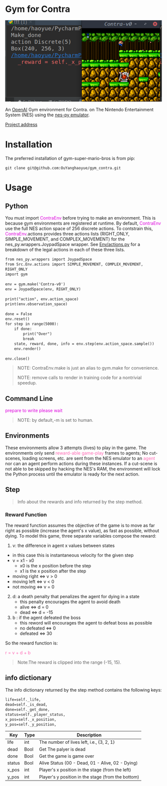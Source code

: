 # Gym for Contra

![image](https://github.com/OuYanghaoyue/gym_contra/blob/master/Img/TIM%E5%9B%BE%E7%89%8720190724144924.png)

An [OpenAI](https://github.com/openai/gym) Gym environment for Contra.  on The Nintendo Entertainment System (NES) using the [nes-py emulator](https://github.com/Kautenja/nes-py).

[Project address](https://github.com/OuYanghaoyue/gym_contra)

# Installation
The preferred installation of gym-super-mario-bros is from pip:
```
git clone git@github.com:OuYanghaoyue/gym_contra.git
```
# Usage
## Python
You must import <font color="#dd00dd">ContraEnv</font> before trying to make an environment. This is because gym environments are registered at runtime. By default, <font color="#dd00dd">ContraEnv</font> use the full NES action space of 256 discrete actions. To contstrain this, <font color="#dd00dd">ContraEnv</font>.actions provides three actions lists (RIGHT_ONLY, SIMPLE_MOVEMENT, and COMPLEX_MOVEMENT) for the nes_py.wrappers.JoypadSpace wrapper. See [Env/actions.py](https://github.com/OuYanghaoyue/gym_contra/blob/master/Src/Env/actions.py) for a breakdown of the legal actions in each of these three lists.


```
from nes_py.wrappers import JoypadSpace
from Src.Env.actions import SIMPLE_MOVEMENT, COMPLEX_MOVEMENT, RIGHT_ONLY
import gym

env = gym.make('Contra-v0')
env = JoypadSpace(env, RIGHT_ONLY)

print("action", env.action_space)
print(env.observation_space)

done = False
env.reset()
for step in range(5000):
    if done:
        print("Over")
        break
    state, reward, done, info = env.step(env.action_space.sample())
    env.render()

env.close()

```

> NOTE: ContraEnv.make is just an alias to gym.make for convenience.
> 
> NOTE: remove calls to render in training code for a nontrivial speedup.

## Command Line
<font color="#dd00dd">prepare to write please wait</font>

> NOTE: by default,-m is set to human.

## Environments
These environments allow 3 attempts (lives) to play in the game. The environments only send <font color="#FF69B4">reward-able game-play </font> frames to agents; No cut-scenes, loading screens, etc. are sent from the NES emulator to an <font color="#FF69B4">agent</font> nor can an agent perform actions during these instances. If a cut-scene is not able to be skipped by hacking the NES's RAM, the environment will lock the Python process until the emulator is ready for the next action.

## Step
> Info about the rewards and info returned by the step method.

### Reward Function
The reward function assumes the objective of the game is to move as far right as possible (increase the agent's x value), as fast as possible, without dying. To model this game, three separate variables compose the reward:

1. v: the difference in agent x values between states
- in this case this is instantaneous velocity for the given step
- v = x1 - x0
    - x0 is the x position before the step
    - x1 is the x position after the step
- moving right ⇔ v > 0
- moving left ⇔ v < 0
- not moving ⇔ v = 0

2. d: a death penalty that penalizes the agent for dying in a state
    - this penalty encourages the agent to avoid death
    - alive ⇔ d = 0
    - dead ⇔ d = -15
3. b : if the agent defeated the boss 
    - this reword will encourages the agent to defeat boss as possible
    - no defeated ⇔ 0
    - defeated ⇔ 30

So the reward function is:

<font color="#FF69B4">r = v + d + b</font>


> Note:The reward is clipped into the range (-15, 15).

## info dictionary
The info dictionary returned by the step method contains the following keys:


```
life=self._life,
dead=self._is_dead,
done=self._get_done,
status=self._player_status,
x_pos=self._x_position,
y_pos=self._y_position,
```

Key  | Type | Description |
---|--- | ---
life | int | The number of lives left, i.e., {3, 2, 1}
dead | Bool | Get The palyer is dead
done | Bool | Get the game is game over
status | Bool | Alive Status (00 - Dead, 01 - Alive, 02 - Dying)
x_pos | int | Player's x position in the stage (from the left)
y_pos |	int	| Player's y position in the stage (from the bottom)
